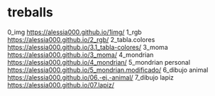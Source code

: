 # treballs
0_img https://alessia000.github.io/1img/
1_rgb https://alessia000.github.io/2_rgb/
2_tabla.colores https://alessia000.github.io/3.1_tabla-colores/
3_moma https://alessia000.github.io/3_moma/
4_mondrian https://alessia000.github.io/4_mondrian/
5_mondrian personal https://alessia000.github.io/5_mondrian.modificado/
6_dibujo animal https://alessia000.github.io/06.-ej.-animal/
7_dibujo lapiz https://alessia000.github.io/07.lapiz/
